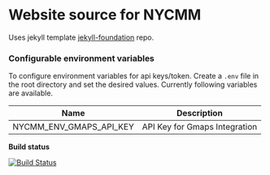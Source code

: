# Website source for NYCMM
Uses jekyll template [jekyll-foundation](https://github.com/matt-hires/jekyll-foundation) repo.

### Configurable environment variables
To configure environment variables for api keys/token. Create a `.env` file in the root directory and set the desired values. Currently following variables are available.
<table>
  <thead>
    <tr>
      <th>Name</th>
      <th>Description</th>
    </tr>
  </thead>
  <tbody>
    <tr>
      <td>NYCMM_ENV_GMAPS_API_KEY</td>
      <td>API Key for Gmaps Integration</td>
    </tr>
  </tbody>
</table>

**Build status** 

[![Build Status](https://travis-ci.com/matt-hires/jekyll-foundation.svg)](https://travis-ci.com/matt-hires/nycmm)
